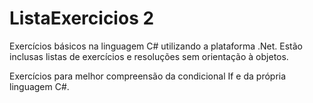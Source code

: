 # ListaExercicios 2
Exercícios básicos na linguagem C# utilizando a plataforma .Net. Estão inclusas listas de exercícios e resoluções sem orientação à objetos.

Exercícios para melhor compreensão da condicional If e da própria linguagem C#.
